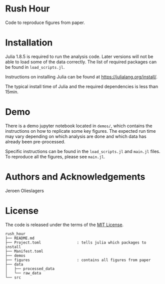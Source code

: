 # Rush Hour
Code to reproduce figures from paper.

# Installation
Julia 1.8.5 is required to run the analysis code. Later versions will not be able to load some of the data correctly. The list of required packages can be found in `load_scripts.jl`.

Instructions on installing Julia can be found at https://julialang.org/install/.

The typical install time of Julia and the required dependencies is less than 15min.

# Demo

There is a demo jupyter notebook located in `demos/`, which contains the instructions on how to replicate some key figures. The expected run time may vary depending on which analysis are done and which data has already been pre-processed.

Specific instructions can be found in the `load_scripts.jl` and `main.jl` files. To reproduce all the figures, please see `main.jl`.

# Authors and Acknowledgements
Jeroen Olieslagers

# License
The code is released under the terms of the [MIT License](https://github.com/WeiJiMaLab/rush_hour/blob/main/LICENSE.txt).

```
rush_hour
├── README.md
├── Project.toml                : tells julia which packages to install
├── Manifest.toml
├── demos
├── figures                     : contains all figures from paper
├── data
│   ├── processed_data
│   └── raw_data
└── src
```
